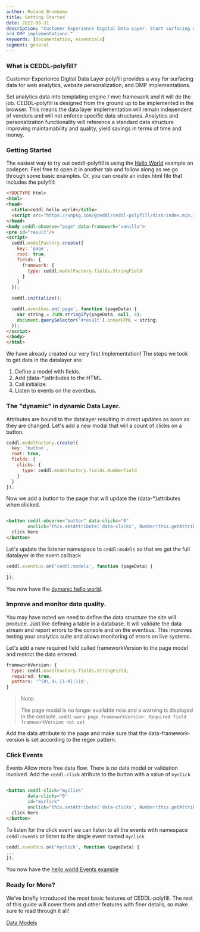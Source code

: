 ```yaml
---
author: Roland Broekema
title: Getting Started
date: 2022-08-31
description: "Customer Experience Digital Data Layer. Start surfacing data for marketing. analytics, personalization,
and DMP implementations."
keywords: [documentation, essentials]
segment: general
---
```


### What is CEDDL-polyfill?

Customer Experience Digital Data Layer polyfill provides a way for surfacing data for web analytics, website
personalization, and DMP implementations.

Set analytics data into templating engine / mvc framework and it will do the job. CEDDL-polyfill is designed from the
ground up to be implemented in the browser. This means the data layer implementation will remain independent of vendors
and will not enforce specific data structures. Analytics and personalization functionality will reference a standard
data structure improving maintainability and quality, yield savings in terms of time and money.


[//]: # (> Note:)

[//]: # (>)

[//]: # (> This guide currently assumes intermediate level knowledge of Web analytics, HTML, and JavaScript. If you are totally new to Web analytics development, it might not be the best idea to start at ceddl-polyfill as your first step - grasp the basics concepts used to send data to an analytics backend service, then come back!.)

### Getting Started

The easiest way to try out ceddl-polyfill is using the <a href="https://codepen.io/broekema/pen/PdgQqv?editors=1010#0">
Hello World</a> example on codepen. Feel free to open it in another tab and follow along as we go through some basic
examples. Or, you can create an index.html file that includes the polyfill:

```html
<!DOCTYPE html>
<html>
<head>
  <title>ceddl hello world</title>
  <script src="https://unpkg.com/@ceddl/ceddl-polyfill/dist/index.min.js"></script>
</head>
<body ceddl-observe="page" data-framework="vanilla">
<pre id="result"/>
<script>
  ceddl.modelFactory.create({
    key: 'page',
    root: true,
    fields: {
      framework: {
        type: ceddl.modelFactory.fields.StringField
      }
    }
  });

  ceddl.initialize();

  ceddl.eventbus.on('page', function (pageData) {
    var string = JSON.stringify(pageData, null, 4);
    document.querySelector('#result').innerHTML = string;
  });
</script>
</body>
</html>
```

We have already created our very first Implementation! The steps we took to get data in the datalayer are:

1. Define a model with fields.
2. Add (data-*)attributes to the HTML.
3. Call initialize.
4. Listen to events on the eventbus.

### The "dynamic" in dynamic Data Layer.

Attributes are bound to the datalayer resulting in direct updates as soon as they are changed. Let's add a new modal
that will a count of clicks on a button.

```js
ceddl.modelFactory.create({
  key: 'button',
  root: true,
  fields: {
    clicks: {
      type: ceddl.modelFactory.fields.NumberField
    }
  }
});
``` 

Now we add a button to the page that will update the (data-*)attributes when clicked.

```html

<button ceddl-observe="button" data-clicks="0"
        onclick="this.setAttribute('data-clicks', Number(this.getAttribute('data-clicks')) + 1);">
  click here
</button>
```

Let's update the listener namespace to `ceddl:models` so that we get the full datalayer in the event callback

```js
ceddl.eventbus.on('ceddl:models', function (pageData) {
...
});
```

You now have the <a href="https://codepen.io/broekema/pen/yxrvJV?editors=1010#0">dymanic hello world</a>.

### Improve and monitor data quality.

You may have noted we need to define the data structure the site will produce. Just like defining a table in a database.
It will validate the data stream and report errors to the console and on the eventbus. This improves testing your
analytics suite and allows monitoring of errors on live systems.

Let's add a new required field called frameworkVersion to the page model and restrict the data entered.

```js
frameworkVersion: {
  type: ceddl.modelFactory.fields.StringField,
  required: true,
  pattern: '^(0\.9\.[1-9]|1)$',
}
```

> Note:
>
> The page modal is no longer available now and a warning is displayed in the
> console. `ceddl:warn page.frameworkVersion: Required field frameworkVersion not set`

Add the data attribute to the page and make sure that the data-framework-version is set according to the regex pattern.

### Click Events

Events Allow more free data flow. There is no data model or validation involved. Add the `ceddl-click` atribute to the
button with a value of `myclick`

```HTML

<button ceddl-click="myclick"
        data-clicks="0"
        id="myclick"
        onclick="this.setAttribute('data-clicks', Number(this.getAttribute('data-clicks')) + 1);">
  click here
</button>
```

To listen for the click event we can listen to all the events with namespace `ceddl:events` or listen to the single
event named `myclick`

```js
ceddl.eventbus.on('myclick', function (pageData) {
...
});
```

You now have the <a href="https://codepen.io/broekema/pen/qMwxew?editors=1010#0">hello world Events example</a>

### Ready for More?

We’ve briefly introduced the most basic features of CEDDL-polyfill. The rest of this guide will cover them and other
features with finer details, so make sure to read through it all!

<div class="text-right">
<a style="display: inline-block; margin-bottom: 20px; line-height:20px;" href="/data-models">Data Models <i class="icon-arrow-right"></i></a>
</div>

